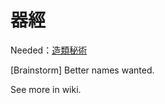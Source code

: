 # 器經

Needed：[造類秘術](https://github.com/GLanguage/class-wy)

[Brainstorm] Better names wanted.

See more in wiki.